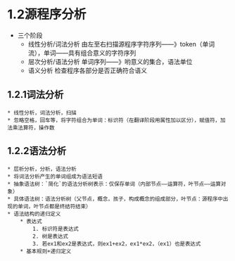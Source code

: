 # 1.2源程序分析
* 三个阶段
    * 线性分析/词法分析
        由左至右扫描源程序字符序列——》token（单词流），单词——具有组合意义的字符序列
    * 层次分析/语法分析
        单词序列——》哟意义的集合，语法单位
    * 语义分析
        检查程序各部分是否正确符合语义
## 1.2.1词法分析
    * 线性分析，词法分析，扫描
    * 忽略空格，回车等，将字符组合为单词：标识符（在翻译阶段用属性加以区分），赋值符，加法乘法算符，操作数
## 1.2.2语法分析
    * 层析分析，分析，语法分析
    * 将词法分析产生的单词组成为语法短语
    * 抽象语法树：`简化`的语法分析树表示：仅保存单词（内部节点——运算符，叶节点——运算对象）
    * 具体语法树：语法分析树（父节点，概念，孩子，构成概念的组成部分，叶节点：源程序中出现的单词，叶节点都是终结符结束）
    * 语法结构的递归定义
        * 表达式
            1. 标识符是表达式
            2. 树是表达式
            3. 若ex1和ex2是表达式，则ex1+ex2，ex1*ex2，（ex1）也是表达式
        * 基本规则+递归定义